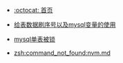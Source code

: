 - [:octocat: 首页](/README)

- [给表数据刷序号以及mysql变量的使用](/md/problem/给表数据刷序号以及mysql变量的使用.md)
- [mysql单表被锁](/md/problem-records/记一次mysql数据库死锁.md)
- [zsh:command_not_found:nvm.md](/md/problem-records/zsh:command_not_found:nvm.md)